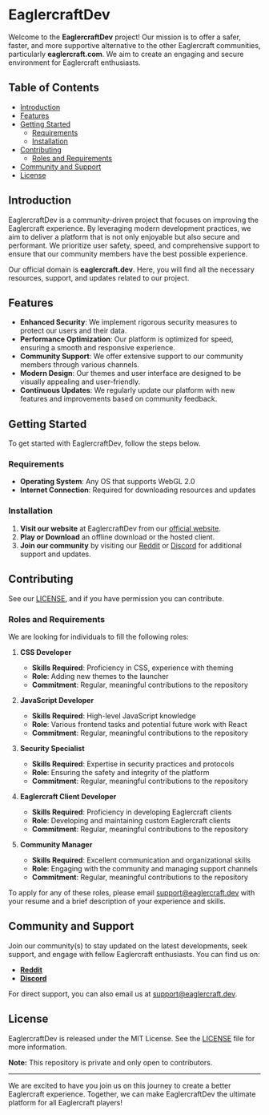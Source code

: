 # EaglercraftDev

Welcome to the **EaglercraftDev** project! Our mission is to offer a safer, faster, and more supportive alternative to the other Eaglercraft communities, particularly **eaglercraft.com**. We aim to create an engaging and secure environment for Eaglercraft enthusiasts.

## Table of Contents

- [Introduction](#introduction)
- [Features](#features)
- [Getting Started](#getting-started)
   - [Requirements](#requirements)
   - [Installation](#installation)
- [Contributing](#contributing)
   - [Roles and Requirements](#roles-and-requirements)
- [Community and Support](#community-and-support)
- [License](#license)

## Introduction

EaglercraftDev is a community-driven project that focuses on improving the Eaglercraft experience. By leveraging modern development practices, we aim to deliver a platform that is not only enjoyable but also secure and performant. We prioritize user safety, speed, and comprehensive support to ensure that our community members have the best possible experience.

Our official domain is **eaglercraft.dev**. Here, you will find all the necessary resources, support, and updates related to our project.

## Features

- **Enhanced Security**: We implement rigorous security measures to protect our users and their data.
- **Performance Optimization**: Our platform is optimized for speed, ensuring a smooth and responsive experience.
- **Community Support**: We offer extensive support to our community members through various channels.
- **Modern Design**: Our themes and user interface are designed to be visually appealing and user-friendly.
- **Continuous Updates**: We regularly update our platform with new features and improvements based on community feedback.

## Getting Started

To get started with EaglercraftDev, follow the steps below.

### Requirements

- **Operating System**: Any OS that supports WebGL 2.0
- **Internet Connection**: Required for downloading resources and updates

### Installation

1. **Visit our website** at EaglercraftDev from our [official website](https://eaglercraft.dev).
2. **Play or Download** an offline download or the hosted client.
3. **Join our community** by visiting our [Reddit](https://reddit.eaglercraft.dev/) or [Discord](https://discord.eaglercraft.dev/) for additional support and updates.

## Contributing

See our [LICENSE](LICENSE), and if you have permission you can contribute.
### Roles and Requirements

We are looking for individuals to fill the following roles:

1. **CSS Developer**
   - **Skills Required**: Proficiency in CSS, experience with theming
   - **Role**: Adding new themes to the launcher
   - **Commitment**: Regular, meaningful contributions to the repository

2. **JavaScript Developer**
   - **Skills Required**: High-level JavaScript knowledge
   - **Role**: Various frontend tasks and potential future work with React
   - **Commitment**: Regular, meaningful contributions to the repository

3. **Security Specialist**
   - **Skills Required**: Expertise in security practices and protocols
   - **Role**: Ensuring the safety and integrity of the platform
   - **Commitment**: Regular, meaningful contributions to the repository

4. **Eaglercraft Client Developer**
   - **Skills Required**: Proficiency in developing Eaglercraft clients
   - **Role**: Developing and maintaining custom Eaglercraft clients
   - **Commitment**: Regular, meaningful contributions to the repository

5. **Community Manager**
   - **Skills Required**: Excellent communication and organizational skills
   - **Role**: Engaging with the community and managing support channels
   - **Commitment**: Regular, meaningful contributions to the repository

To apply for any of these roles, please email [support@eaglercraft.dev](mailto:support@eaglercraft.dev) with your resume and a brief description of your experience and skills.

## Community and Support

Join our community(s) to stay updated on the latest developments, seek support, and engage with fellow Eaglercraft enthusiasts. You can find us on:

- **[Reddit](https://reddit.eaglercraft.dev/)**
- **[Discord](https://discord.eaglercraft.dev/)**

For direct support, you can also email us at [support@eaglercraft.dev](mailto:support@eaglercraft.dev).

## License

EaglercraftDev is released under the MIT License. See the [LICENSE](LICENSE) file for more information.

**Note:** This repository is private and only open to contributors.

---

We are excited to have you join us on this journey to create a better Eaglercraft experience. Together, we can make EaglercraftDev the ultimate platform for all Eaglercraft players!
